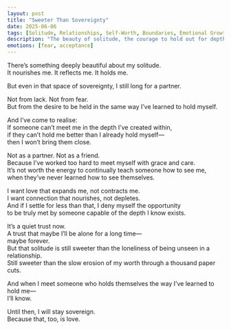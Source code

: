 ```yaml
---
layout: post
title: "Sweeter Than Sovereignty"
date: 2025-06-06
tags: [Solitude, Relationships, Self-Worth, Boundaries, Emotional Growth]
description: "The beauty of solitude, the courage to hold out for depth, and the quiet power of knowing your worth."
emotions: [fear, acceptance]
---
```


There’s something deeply beautiful about my solitude.  
It nourishes me. It reflects me. It holds me.

But even in that space of sovereignty, I still long for a partner.

Not from lack. Not from fear.  
But from the desire to be held in the same way I’ve learned to hold myself.

And I’ve come to realise:  
If someone can’t meet me in the depth I’ve created within,  
if they can’t hold me better than I already hold myself—  
then I won’t bring them close.

Not as a partner. Not as a friend.  
Because I’ve worked too hard to meet myself with grace and care.  
It’s not worth the energy to continually teach someone how to see me,  
when they’ve never learned how to see themselves.

I want love that expands me, not contracts me.  
I want connection that nourishes, not depletes.  
And if I settle for less than that, I deny myself the opportunity  
to be truly met by someone capable of the depth I know exists.

It’s a quiet trust now.  
A trust that maybe I’ll be alone for a long time—  
maybe forever.  
But that solitude is still sweeter than the loneliness of being unseen in a relationship.  
Still sweeter than the slow erosion of my worth through a thousand paper cuts.

And when I meet someone who holds themselves the way I’ve learned to hold me—  
I’ll know.

Until then, I will stay sovereign.  
Because that, too, is love.
